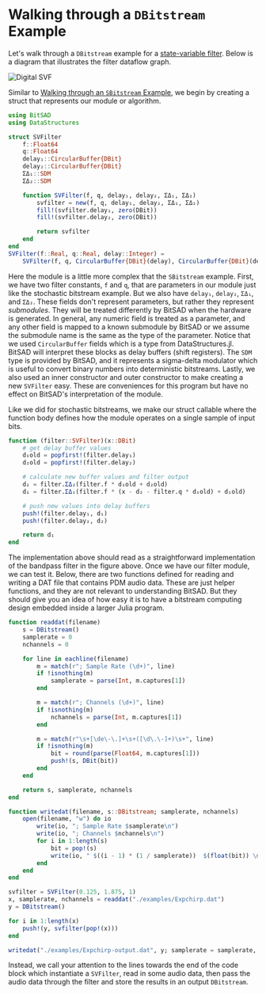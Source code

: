 # Walking through a `DBitstream` Example

Let's walk through a `DBitstream` example for a [state-variable filter](https://www.earlevel.com/main/2003/03/02/the-digital-state-variable-filter/). Below is a diagram that illustrates the filter dataflow graph.

![Digital SVF](https://www.earlevel.com/DigitalAudio/images/StateVarBlock.gif)

Similar to [Walking through an `SBitstream` Example](@ref), we begin by creating a struct that represents our module or algorithm.

```julia
using BitSAD
using DataStructures

struct SVFilter
    f::Float64
    q::Float64
    delay₁::CircularBuffer{DBit}
    delay₂::CircularBuffer{DBit}
    ΣΔ₁::SDM
    ΣΔ₂::SDM

    function SVFilter(f, q, delay₁, delay₂, ΣΔ₁, ΣΔ₂)
        svfilter = new(f, q, delay₁, delay₂, ΣΔ₁, ΣΔ₂)
        fill!(svfilter.delay₁, zero(DBit))
        fill!(svfilter.delay₂, zero(DBit))

        return svfilter
    end
end
SVFilter(f::Real, q::Real, delay::Integer) =
    SVFilter(f, q, CircularBuffer{DBit}(delay), CircularBuffer{DBit}(delay), SDM(), SDM())
```

Here the module is a little more complex that the `SBitstream` example. First, we have two filter constants, `f` and `q`, that are parameters in our module just like the stochastic bitstream example. But we also have `delay₁`, `delay₂`, `ΣΔ₁`, and `ΣΔ₂`. These fields don't represent parameters, but rather they represent _submodules_. They will be treated differently by BitSAD when the hardware is generated. In general, any numeric field is treated as a parameter, and any other field is mapped to a known submodule by BitSAD or we assume the submodule name is the same as the type of the parameter. Notice that we used `CircularBuffer` fields which is a type from DataStructures.jl. BitSAD will interpret these blocks as delay buffers (shift registers). The `SDM` type is provided by BitSAD, and it represents a sigma-delta modulator which is useful to convert binary numbers into deterministic bitstreams. Lastly, we also used an inner constructor and outer constructor to make creating a new `SVFilter` easy. These are conveniences for this program but have no effect on BitSAD's interpretation of the module.

Like we did for stochastic bitstreams, we make our struct callable where the function body defines how the module operates on a single sample of input bits.

```julia
function (filter::SVFilter)(x::DBit)
    # get delay buffer values
    d₁old = popfirst!(filter.delay₁)
    d₂old = popfirst!(filter.delay₂)

    # calculate new buffer values and filter output
    d₂ = filter.ΣΔ₂(filter.f * d₁old + d₂old)
    d₁ = filter.ΣΔ₁(filter.f * (x - d₂ - filter.q * d₁old) + d₁old)

    # push new values into delay buffers
    push!(filter.delay₁, d₁)
    push!(filter.delay₂, d₂)

    return d₁
end
```

The implementation above should read as a straightforward implementation of the bandpass filter in the figure above. Once we have our filter module, we can test it. Below, there are two functions defined for reading and writing a DAT file that contains PDM audio data. These are just helper functions, and they are not relevant to understanding BitSAD. But they should give you an idea of how easy it is to have a bitstream computing design embedded inside a larger Julia program.

```julia
function readdat(filename)
    s = DBitstream()
    samplerate = 0
    nchannels = 0

    for line in eachline(filename)
        m = match(r"; Sample Rate (\d+)", line)
        if !isnothing(m)
            samplerate = parse(Int, m.captures[1])
        end

        m = match(r"; Channels (\d+)", line)
        if !isnothing(m)
            nchannels = parse(Int, m.captures[1])
        end

        m = match(r"\s+[\de\-\.]+\s+([\d\.\-]+)\s+", line)
        if !isnothing(m)
            bit = round(parse(Float64, m.captures[1]))
            push!(s, DBit(bit))
        end
    end

    return s, samplerate, nchannels
end

function writedat(filename, s::DBitstream; samplerate, nchannels)
    open(filename, "w") do io
        write(io, "; Sample Rate $samplerate\n")
        write(io, "; Channels $nchannels\n")
        for i in 1:length(s)
            bit = pop!(s)
            write(io, " $((i - 1) * (1 / samplerate))  $(float(bit)) \n")
        end
    end
end

svfilter = SVFilter(0.125, 1.875, 1)
x, samplerate, nchannels = readdat("./examples/Expchirp.dat")
y = DBitstream()

for i in 1:length(x)
    push!(y, svfilter(pop!(x)))
end

writedat("./examples/Expchirp-output.dat", y; samplerate = samplerate, nchannels = nchannels)
```

Instead, we call your attention to the lines towards the end of the code block which instantiate a `SVFilter`, read in some audio data, then pass the audio data through the filter and store the results in an output `DBitstream`.